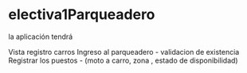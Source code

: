 # electiva1Parqueadero

la aplicación tendrá 

Vista registro carros
Ingreso al parqueadero - validacion de existencia
Registrar los puestos - (moto a carro, zona , estado de disponibilidad)
